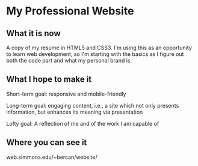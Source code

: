 # My Professional Website

## What it is now

A copy of my resume in HTML5 and CSS3. I'm using this as an opportunity to learn web development, so I'm starting with the basics as I figure out both the code part and what my personal brand is.

## What I hope to make it

Short-term goal: responsive and mobile-friendly

Long-term goal: engaging content, i.e., a site which not only presents information, but enhances its meaning via presentation

Lofty goal: A reflection of me and of the work I am capable of

## Where you can see it

web.simmons.edu/~bercan/website/
